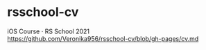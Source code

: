 # rsschool-cv
iOS Course · RS School 2021   
https://github.com/Veronika956/rsschool-cv/blob/gh-pages/cv.md
